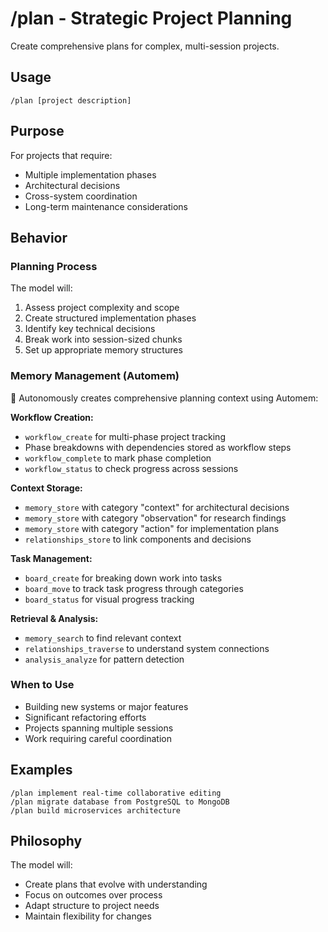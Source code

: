 # /plan - Strategic Project Planning

Create comprehensive plans for complex, multi-session projects.

## Usage
`/plan [project description]`

## Purpose
For projects that require:
- Multiple implementation phases
- Architectural decisions
- Cross-system coordination
- Long-term maintenance considerations

## Behavior

### Planning Process
The model will:
1. Assess project complexity and scope
2. Create structured implementation phases
3. Identify key technical decisions
4. Break work into session-sized chunks
5. Set up appropriate memory structures

### Memory Management (Automem)
🧠 Autonomously creates comprehensive planning context using Automem:

**Workflow Creation:**
- `workflow_create` for multi-phase project tracking
- Phase breakdowns with dependencies stored as workflow steps
- `workflow_complete` to mark phase completion
- `workflow_status` to check progress across sessions

**Context Storage:**
- `memory_store` with category "context" for architectural decisions
- `memory_store` with category "observation" for research findings
- `memory_store` with category "action" for implementation plans
- `relationships_store` to link components and decisions

**Task Management:**
- `board_create` for breaking down work into tasks
- `board_move` to track task progress through categories
- `board_status` for visual progress tracking

**Retrieval & Analysis:**
- `memory_search` to find relevant context
- `relationships_traverse` to understand system connections
- `analysis_analyze` for pattern detection

### When to Use
- Building new systems or major features
- Significant refactoring efforts
- Projects spanning multiple sessions
- Work requiring careful coordination

## Examples
```
/plan implement real-time collaborative editing
/plan migrate database from PostgreSQL to MongoDB
/plan build microservices architecture
```

## Philosophy
The model will:
- Create plans that evolve with understanding
- Focus on outcomes over process
- Adapt structure to project needs
- Maintain flexibility for changes